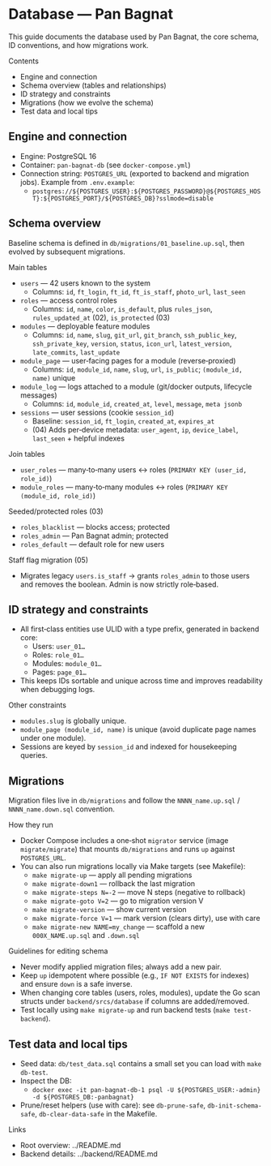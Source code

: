 # Database — Pan Bagnat

This guide documents the database used by Pan Bagnat, the core schema, ID conventions, and how migrations work.

Contents
- Engine and connection
- Schema overview (tables and relationships)
- ID strategy and constraints
- Migrations (how we evolve the schema)
- Test data and local tips

## Engine and connection

- Engine: PostgreSQL 16
- Container: `pan-bagnat-db` (see `docker-compose.yml`)
- Connection string: `POSTGRES_URL` (exported to backend and migration jobs). Example from `.env.example`:
  - `postgres://${POSTGRES_USER}:${POSTGRES_PASSWORD}@${POSTGRES_HOST}:${POSTGRES_PORT}/${POSTGRES_DB}?sslmode=disable`

## Schema overview

Baseline schema is defined in `db/migrations/01_baseline.up.sql`, then evolved by subsequent migrations.

Main tables
- `users` — 42 users known to the system
  - Columns: `id`, `ft_login`, `ft_id`, `ft_is_staff`, `photo_url`, `last_seen`
- `roles` — access control roles
  - Columns: `id`, `name`, `color`, `is_default`, plus `rules_json`, `rules_updated_at` (02), `is_protected` (03)
- `modules` — deployable feature modules
  - Columns: `id`, `name`, `slug`, `git_url`, `git_branch`, `ssh_public_key`, `ssh_private_key`, `version`, `status`, `icon_url`, `latest_version`, `late_commits`, `last_update`
- `module_page` — user‑facing pages for a module (reverse‑proxied)
  - Columns: `id`, `module_id`, `name`, `slug`, `url`, `is_public`; `(module_id, name)` unique
- `module_log` — logs attached to a module (git/docker outputs, lifecycle messages)
  - Columns: `id`, `module_id`, `created_at`, `level`, `message`, `meta jsonb`
- `sessions` — user sessions (cookie `session_id`)
  - Baseline: `session_id`, `ft_login`, `created_at`, `expires_at`
  - (04) Adds per‑device metadata: `user_agent`, `ip`, `device_label`, `last_seen` + helpful indexes

Join tables
- `user_roles` — many‑to‑many users ↔ roles (`PRIMARY KEY (user_id, role_id)`)
- `module_roles` — many‑to‑many modules ↔ roles (`PRIMARY KEY (module_id, role_id)`)

Seeded/protected roles (03)
- `roles_blacklist` — blocks access; protected
- `roles_admin` — Pan Bagnat admin; protected
- `roles_default` — default role for new users

Staff flag migration (05)
- Migrates legacy `users.is_staff` → grants `roles_admin` to those users and removes the boolean. Admin is now strictly role‑based.

## ID strategy and constraints

- All first‑class entities use ULID with a type prefix, generated in backend core:
  - Users: `user_01…`
  - Roles: `role_01…`
  - Modules: `module_01…`
  - Pages: `page_01…`
- This keeps IDs sortable and unique across time and improves readability when debugging logs.

Other constraints
- `modules.slug` is globally unique.
- `module_page (module_id, name)` is unique (avoid duplicate page names under one module).
- Sessions are keyed by `session_id` and indexed for housekeeping queries.

## Migrations

Migration files live in `db/migrations` and follow the `NNNN_name.up.sql` / `NNNN_name.down.sql` convention.

How they run
- Docker Compose includes a one‑shot `migrator` service (image `migrate/migrate`) that mounts `db/migrations` and runs `up` against `POSTGRES_URL`.
- You can also run migrations locally via Make targets (see Makefile):
  - `make migrate-up` — apply all pending migrations
  - `make migrate-down1` — rollback the last migration
  - `make migrate-steps N=-2` — move N steps (negative to rollback)
  - `make migrate-goto V=2` — go to migration version V
  - `make migrate-version` — show current version
  - `make migrate-force V=1` — mark version (clears dirty), use with care
  - `make migrate-new NAME=my_change` — scaffold a new `000X_NAME.up.sql` and `.down.sql`

Guidelines for editing schema
- Never modify applied migration files; always add a new pair.
- Keep `up` idempotent where possible (e.g., `IF NOT EXISTS` for indexes) and ensure `down` is a safe inverse.
- When changing core tables (users, roles, modules), update the Go scan structs under `backend/srcs/database` if columns are added/removed.
- Test locally using `make migrate-up` and run backend tests (`make test-backend`).

## Test data and local tips

- Seed data: `db/test_data.sql` contains a small set you can load with `make db-test`.
- Inspect the DB:
  - `docker exec -it pan-bagnat-db-1 psql -U ${POSTGRES_USER:-admin} -d ${POSTGRES_DB:-panbagnat}`
- Prune/reset helpers (use with care): see `db-prune-safe`, `db-init-schema-safe`, `db-clear-data-safe` in the Makefile.

Links
- Root overview: ../README.md
- Backend details: ../backend/README.md
